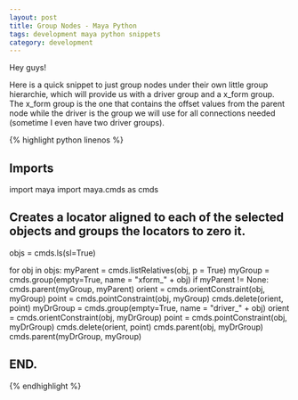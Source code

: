 ```yaml
---
layout: post
title: Group Nodes - Maya Python
tags: development maya python snippets
category: development
---
```


Hey guys!

Here is a quick snippet to just group nodes under their own little group hierarchie, which will provide us with a driver group and a x_form group. The x_form group is the one that contains the offset values from the parent node while the driver is the group we will use for all connections needed (sometime I even have two driver groups).

{% highlight python linenos %}
## Imports
import maya
import maya.cmds as cmds

## Creates a locator aligned to each of the selected objects and groups the locators to zero it.
objs = cmds.ls(sl=True)

for obj in objs:
    myParent = cmds.listRelatives(obj, p = True)
    myGroup = cmds.group(empty=True, name = "xform_" + obj)
    if myParent != None: cmds.parent(myGroup, myParent)
    orient = cmds.orientConstraint(obj, myGroup)
    point = cmds.pointConstraint(obj, myGroup)
    cmds.delete(orient, point)
    myDrGroup = cmds.group(empty=True, name = "driver_" + obj)
    orient = cmds.orientConstraint(obj, myDrGroup)
    point = cmds.pointConstraint(obj, myDrGroup)
    cmds.delete(orient, point)
    cmds.parent(obj, myDrGroup)
    cmds.parent(myDrGroup, myGroup)

## END.
{% endhighlight %}
